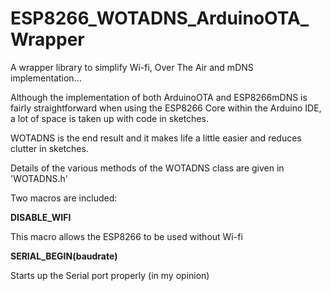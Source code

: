 # ESP8266_WOTADNS_ArduinoOTA_Wrapper
 A wrapper library to simplify Wi-fi, Over The Air and mDNS implementation...

Although the implementation of both ArduinoOTA and ESP8266mDNS is fairly straightforward when using the ESP8266 Core within the Arduino IDE, a lot of space is taken up with code in sketches.

WOTADNS is the end result and it makes life a little easier and reduces clutter in sketches.

Details of the various methods of the WOTADNS class are given in 'WOTADNS.h'

Two macros are included:

**DISABLE_WIFI**

This macro allows the ESP8266 to be used without Wi-fi

**SERIAL_BEGIN(baudrate)**

Starts up the Serial port properly (in my opinion)